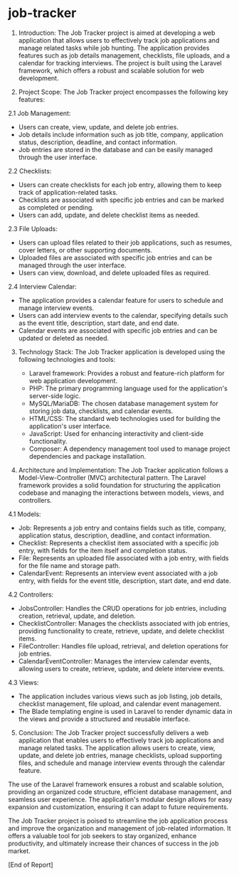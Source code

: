 # job-tracker


1. Introduction:
The Job Tracker project is aimed at developing a web application that allows users to effectively track job applications and manage related tasks while job hunting. The application provides features such as job details management, checklists, file uploads, and a calendar for tracking interviews. The project is built using the Laravel framework, which offers a robust and scalable solution for web development.

2. Project Scope:
The Job Tracker project encompasses the following key features:

2.1 Job Management:
   - Users can create, view, update, and delete job entries.
   - Job details include information such as job title, company, application status, description, deadline, and contact information.
   - Job entries are stored in the database and can be easily managed through the user interface.

2.2 Checklists:
   - Users can create checklists for each job entry, allowing them to keep track of application-related tasks.
   - Checklists are associated with specific job entries and can be marked as completed or pending.
   - Users can add, update, and delete checklist items as needed.

2.3 File Uploads:
   - Users can upload files related to their job applications, such as resumes, cover letters, or other supporting documents.
   - Uploaded files are associated with specific job entries and can be managed through the user interface.
   - Users can view, download, and delete uploaded files as required.

2.4 Interview Calendar:
   - The application provides a calendar feature for users to schedule and manage interview events.
   - Users can add interview events to the calendar, specifying details such as the event title, description, start date, and end date.
   - Calendar events are associated with specific job entries and can be updated or deleted as needed.

3. Technology Stack:
The Job Tracker application is developed using the following technologies and tools:
   - Laravel framework: Provides a robust and feature-rich platform for web application development.
   - PHP: The primary programming language used for the application's server-side logic.
   - MySQL/MariaDB: The chosen database management system for storing job data, checklists, and calendar events.
   - HTML/CSS: The standard web technologies used for building the application's user interface.
   - JavaScript: Used for enhancing interactivity and client-side functionality.
   - Composer: A dependency management tool used to manage project dependencies and package installation.

4. Architecture and Implementation:
The Job Tracker application follows a Model-View-Controller (MVC) architectural pattern. The Laravel framework provides a solid foundation for structuring the application codebase and managing the interactions between models, views, and controllers.

4.1 Models:
   - Job: Represents a job entry and contains fields such as title, company, application status, description, deadline, and contact information.
   - Checklist: Represents a checklist item associated with a specific job entry, with fields for the item itself and completion status.
   - File: Represents an uploaded file associated with a job entry, with fields for the file name and storage path.
   - CalendarEvent: Represents an interview event associated with a job entry, with fields for the event title, description, start date, and end date.

4.2 Controllers:
   - JobsController: Handles the CRUD operations for job entries, including creation, retrieval, update, and deletion.
   - ChecklistController: Manages the checklists associated with job entries, providing functionality to create, retrieve, update, and delete checklist items.
   - FileController: Handles file upload, retrieval, and deletion operations for job entries.
   - CalendarEventController: Manages the interview calendar events, allowing users to create, retrieve, update, and delete interview events.

4.3 Views:
   - The application includes various views such as job listing, job details, checklist management, file upload, and calendar event management.
   - The Blade templating engine is used in Laravel to render dynamic data in the views and provide a structured and reusable interface.

5. Conclusion:
The Job Tracker project successfully delivers a web application that enables users to effectively track job applications and manage related tasks. The application allows users to create, view, update,
 and delete job entries, manage checklists, upload supporting files, and schedule and manage interview events through the calendar feature.

The use of the Laravel framework ensures a robust and scalable solution, providing an organized code structure, efficient database management, and seamless user experience. The application's modular design allows for easy expansion and customization, ensuring it can adapt to future requirements.

The Job Tracker project is poised to streamline the job application process and improve the organization and management of job-related information. It offers a valuable tool for job seekers to stay organized, enhance productivity, and ultimately increase their chances of success in the job market.

[End of Report]
